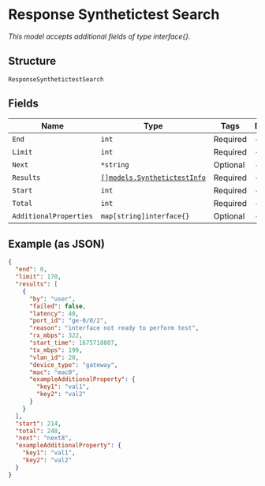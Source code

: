 
# Response Synthetictest Search

*This model accepts additional fields of type interface{}.*

## Structure

`ResponseSynthetictestSearch`

## Fields

| Name | Type | Tags | Description |
|  --- | --- | --- | --- |
| `End` | `int` | Required | - |
| `Limit` | `int` | Required | - |
| `Next` | `*string` | Optional | - |
| `Results` | [`[]models.SynthetictestInfo`](../../doc/models/synthetictest-info.md) | Required | - |
| `Start` | `int` | Required | - |
| `Total` | `int` | Required | - |
| `AdditionalProperties` | `map[string]interface{}` | Optional | - |

## Example (as JSON)

```json
{
  "end": 0,
  "limit": 170,
  "results": [
    {
      "by": "user",
      "failed": false,
      "latency": 40,
      "port_id": "ge-0/0/2",
      "reason": "interface not ready to perform test",
      "rx_mbps": 322,
      "start_time": 1675718807,
      "tx_mbps": 199,
      "vlan_id": 20,
      "device_type": "gateway",
      "mac": "mac0",
      "exampleAdditionalProperty": {
        "key1": "val1",
        "key2": "val2"
      }
    }
  ],
  "start": 214,
  "total": 248,
  "next": "next8",
  "exampleAdditionalProperty": {
    "key1": "val1",
    "key2": "val2"
  }
}
```

